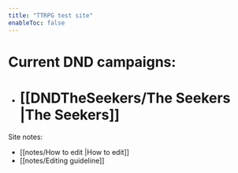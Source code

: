 ```yaml
---
title: "TTRPG test site"
enableToc: false
---
```


# Current DND campaigns:

- # [[DNDTheSeekers/The Seekers |The Seekers]]


Site notes: 
- [[notes/How to edit |How to edit]]
-  [[notes/Editing guideline]]

